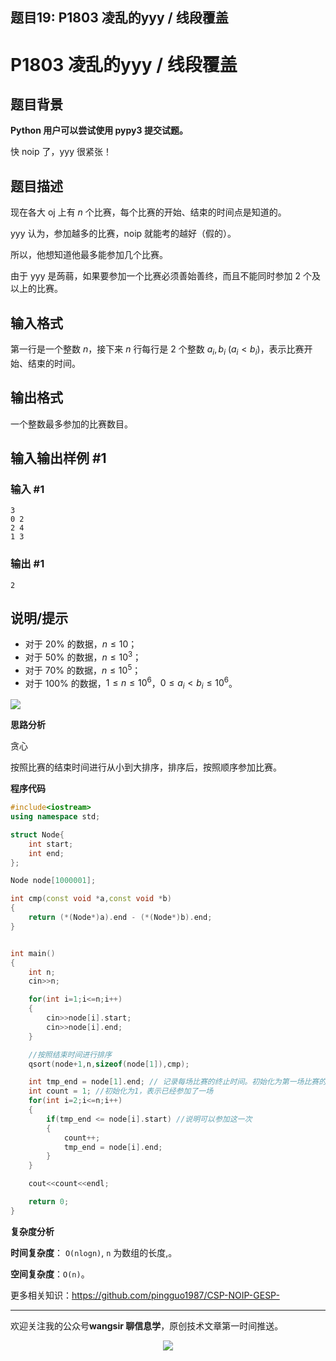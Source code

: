 ﻿## 题目19: P1803 凌乱的yyy / 线段覆盖

# P1803 凌乱的yyy / 线段覆盖

## 题目背景

**Python 用户可以尝试使用 pypy3 提交试题。**

快 noip 了，yyy 很紧张！

## 题目描述

现在各大 oj 上有 $n$ 个比赛，每个比赛的开始、结束的时间点是知道的。

yyy 认为，参加越多的比赛，noip 就能考的越好（假的）。

所以，他想知道他最多能参加几个比赛。

由于 yyy 是蒟蒻，如果要参加一个比赛必须善始善终，而且不能同时参加 $2$ 个及以上的比赛。

## 输入格式

第一行是一个整数 $n$，接下来 $n$ 行每行是 $2$ 个整数 $a_{i},b_{i}\ (a_{i}<b_{i})$，表示比赛开始、结束的时间。

## 输出格式

一个整数最多参加的比赛数目。

## 输入输出样例 #1

### 输入 #1

```
3
0 2
2 4
1 3
```

### 输出 #1

```
2
```

## 说明/提示

- 对于 $20\%$ 的数据，$n \le 10$；
- 对于 $50\%$ 的数据，$n \le 10^3$；
- 对于 $70\%$ 的数据，$n \le 10^{5}$；
- 对于 $100\%$ 的数据，$1\le n \le 10^{6}$，$0 \le a_{i} < b_{i} \le 10^6$。

<img src ="https://cdn.jsdelivr.net/gh/pingguo1987/CSP-NOIP-GESP-/image/pic/贪心/贪心_题目19：P1803 凌乱的yyy  线段覆盖/image-20250507120222854.png" />

**思路分析**

贪心

按照比赛的结束时间进行从小到大排序，排序后，按照顺序参加比赛。

**程序代码**

```c++
#include<iostream>
using namespace std;

struct Node{
    int start;
    int end;
};

Node node[1000001];

int cmp(const void *a,const void *b)
{
    return (*(Node*)a).end - (*(Node*)b).end;
}


int main()
{
    int n;
    cin>>n;

    for(int i=1;i<=n;i++)
    {
        cin>>node[i].start;
        cin>>node[i].end;
    }

    //按照结束时间进行排序
    qsort(node+1,n,sizeof(node[1]),cmp);

    int tmp_end = node[1].end; // 记录每场比赛的终止时间。初始化为第一场比赛的时间
    int count = 1; //初始化为1，表示已经参加了一场
    for(int i=2;i<=n;i++)
    {
        if(tmp_end <= node[i].start) //说明可以参加这一次
        {
            count++;
            tmp_end = node[i].end;
        }
    }

    cout<<count<<endl;

    return 0;
}
```

**复杂度分析**

**时间复杂度**： `O(nlogn)`, `n` 为数组的长度,。

**空间复杂度**：`O(n)`。



更多相关知识：https://github.com/pingguo1987/CSP-NOIP-GESP-

---

欢迎关注我的公众号**wangsir 聊信息学**，原创技术文章第一时间推送。

<center>
    <img src="https://cdn.jsdelivr.net/gh/pingguo1987/CSP-NOIP-GESP-/image/pic/公众号-扫码版.png">
</center>
